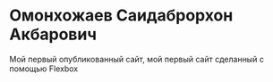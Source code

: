 # Омонхожаев Саидаброрхон Акбарович
Мой первый опубликованный сайт,
мой первый сайт сделанный с помощью Flexbox 
